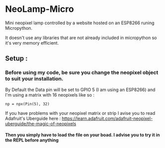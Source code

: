# NeoLamp-Micro
Mini neopixel lamp controlled by a website hosted on an ESP8266 runing Micropython.

It doesn't use any libraries that are not already included in micropython so it's very memory efficient. 

## Setup :
### Before using my code, be sure you change the neopixel object to suit your installation.
By Default the Data pin will be set to GPIO 5 (I am using an ESP8266) and I'm using a matrix with 16 neopixels like so :

    np = npx(Pin(5), 32)
If you have problems with your neopixel matrix or strip I avise you to read Adafruit's Uberguide here : https://learn.adafruit.com/adafruit-neopixel-uberguide/the-magic-of-neopixels

#### Then you simply have to load the file on your boad. I advise you to try it in the REPL before anything
